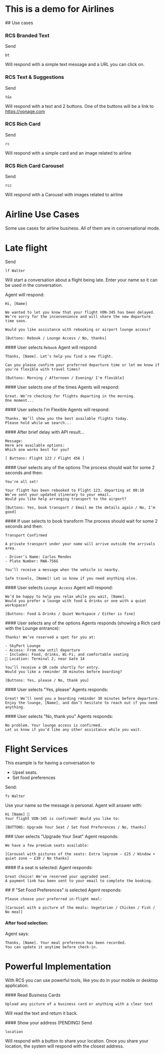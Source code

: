 # This is a demo for Airlines

## Use cases

### RCS Branded Text
Send
```
bt
```
Will respond with a simple text message and a URL you can click on.

### RCS Text & Suggestions
Send
```
t&s
```
Will respond with a text and 2 buttons.
One of the buttons will be a link to https://vonage.com

### RCS Rich Card
Send
```
rc
```
Will respond with a simple card and an image related to airline

### RCS Rich Card Carousel
Send
```
rcc
```
Will respond with a Carousel with images related to airline


# Airline Use Cases
Some use cases for airline business. All of them are in conversational mode.

# Late flight
Send
```
lf Walter
```
Will start a conversation about a flight being late.
Enter your name so it can be used in the conversation.

Agent will respond:

``` 
Hi, [Name]

We wanted to let you know that your flight VON-345 has been delayed.
We’re sorry for the inconvenience and will share the new departure time soon.

Would you like assistance with rebooking or airport lounge access?

[Buttons: Rebook / Lounge Access / No, thanks]
```

#### User selects ```Rebook```
Agent will respond:
```
Thanks, [Name]. Let’s help you find a new flight.

Can you please confirm your preferred departure time or let me know if you're flexible with travel times?

[Buttons: Morning / Afternoon / Evening/ I'm flexible]
```

#### User selects one of the times
Agents will respond:
```
Great. We’re checking for flights departing in the morning.
One moment...
```

#### User selects I'm Flexible
Agents will respond:
```
Thanks. We’ll show you the best available flights today.
Please hold while we search...
```

#### After brief delay with API result...
```
Message:
Here are available options:
Which one works best for you?

[ Buttons: Flight 123 / Flight 456 ]
```

#### User selects any of the options
The process should wait for some 2 seconds and then:
```
You're all set!

Your flight has been rebooked to Flight 123, departing at 08:10
We’ve sent your updated itinerary to your email.
Would you like help arranging transport to the airport?

[Buttons: Yes, book transport / Email me the details again / No, I’m good]
```

#### If user selects to book transform
The process should wait for some 2 seconds and then:
```
Transport Confirmed

A private transport under your name will arrive outside the arrivals area.

- Driver’s Name: Carlos Mendes
- Plate Number: RWA-756G

You’ll receive a message when the vehicle is nearby.

Safe travels, [Name]! Let us know if you need anything else.
```

#### User selects ```Lounge Access```
Agent will respond:
```
We’d be happy to help you relax while you wait, [Name].
Would you prefer a lounge with food & drinks or one with a quiet workspace?

[Buttons: Food & Drinks / Quiet Workspace / Either is fine]
```

#### User selects any of the options
Agents responds (showing a Rich card with the Lounge entrance):
```
Thanks! We’ve reserved a spot for you at:

- SkyPort Lounge
- Access: From now until departure
- Includes: Food, drinks, Wi-Fi, and comfortable seating
📍 Location: Terminal 2, near Gate 14

You’ll receive a QR code shortly for entry.
Would you like a reminder 30 minutes before boarding?

[Buttons: Yes, please / No, thank you]
```

#### User selects "Yes, please"
Agents responds: 
```
Great! We’ll send you a boarding reminder 30 minutes before departure.
Enjoy the lounge, [Name], and don’t hesitate to reach out if you need anything.
```

#### User selects "No, thank you"
Agents responds: 
```
No problem. Your lounge access is confirmed.
Let us know if you’d like any other assistance while you wait.
```


# Flight Services
This example is for having a conversation to 
- Upsel seats.
- Set food preferences

Send:
```
fs Walter
```
Use your name so the message is personal.
Agent will answer with:
```
Hi [Name] 👋
Your flight VON-345 is confirmed! Would you like to:

[BUTTONS: Upgrade Your Seat / Set Food Preferences / No, thanks]
```

### User selects "Upgrade Your Seat" 
Agent responds:
```
We have a few premium seats available:

[Carousel with pictures of the seats: Extra legroom – £25 / Window + quiet zone – £30 / No thanks]
```

#### If a seat is selected:
Agent responds:
```
Great choice! We've reserved your upgraded seat.
A payment link has been sent to your email to complete the booking.
```

## If "Set Food Preferences" is selected
Agent responds:
```
Please choose your preferred in-flight meal:

[Carousel with a picture of the meals: Vegetarian / Chicken / Fish / No meal]
```

#### After food selection:
Agent says:
```
Thanks, [Name]. Your meal preference has been recorded.
You can update it anytime before check-in.
```

# Powerful Implementation
With RCS you can use powerful tools, like you do in your mobile or desktop application.

#### Read Business Cards
```
Upload any picture of a business card or anything with a clear text
```
Will read the text and return it back.

#### Show your address (PENDING)
Send
```
location
```
Will respond with a button to share your location.
Once you share your location, the system will respond with the closest address.



